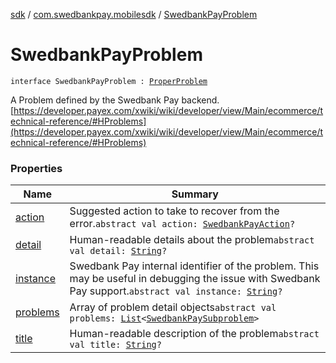 [sdk](../../index.md) / [com.swedbankpay.mobilesdk](../index.md) / [SwedbankPayProblem](./index.md)

# SwedbankPayProblem

`interface SwedbankPayProblem : `[`ProperProblem`](../-proper-problem/index.md)

A Problem defined by the Swedbank Pay backend.
[https://developer.payex.com/xwiki/wiki/developer/view/Main/ecommerce/technical-reference/#HProblems](https://developer.payex.com/xwiki/wiki/developer/view/Main/ecommerce/technical-reference/#HProblems)

### Properties

| Name | Summary |
|---|---|
| [action](action.md) | Suggested action to take to recover from the error.`abstract val action: `[`SwedbankPayAction`](../-swedbank-pay-action.md)`?` |
| [detail](detail.md) | Human-readable details about the problem`abstract val detail: `[`String`](https://kotlinlang.org/api/latest/jvm/stdlib/kotlin/-string/index.html)`?` |
| [instance](instance.md) | Swedbank Pay internal identifier of the problem. This may be useful in debugging the issue with Swedbank Pay support.`abstract val instance: `[`String`](https://kotlinlang.org/api/latest/jvm/stdlib/kotlin/-string/index.html)`?` |
| [problems](problems.md) | Array of problem detail objects`abstract val problems: `[`List`](https://kotlinlang.org/api/latest/jvm/stdlib/kotlin.collections/-list/index.html)`<`[`SwedbankPaySubproblem`](../-swedbank-pay-subproblem/index.md)`>` |
| [title](title.md) | Human-readable description of the problem`abstract val title: `[`String`](https://kotlinlang.org/api/latest/jvm/stdlib/kotlin/-string/index.html)`?` |
